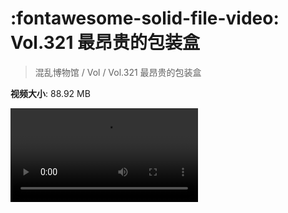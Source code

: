 # :fontawesome-solid-file-video: Vol.321 最昂贵的包装盒

> 混乱博物馆 / Vol / Vol.321 最昂贵的包装盒

**视频大小**: 88.92 MB

<div class="video"><video src="https://file.hsyhx.top/archive/混乱博物馆/Vol/Vol.321 最昂贵的包装盒.mp4" controls preload>🤔 您的浏览器不支持 video 标签</video></div>